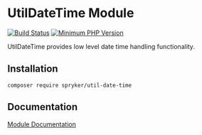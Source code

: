# UtilDateTime Module
[![Build Status](https://travis-ci.org/spryker/util-date-time.svg)](https://travis-ci.org/spryker/util-date-time)
[![Minimum PHP Version](https://img.shields.io/badge/php-%3E%3D%207.2-8892BF.svg)](https://php.net/)

UtilDateTime provides low level date time handling functionality.

## Installation

```
composer require spryker/util-date-time
```

## Documentation

[Module Documentation](https://academy.spryker.com/developing_with_spryker/module_guide/modules.html)
